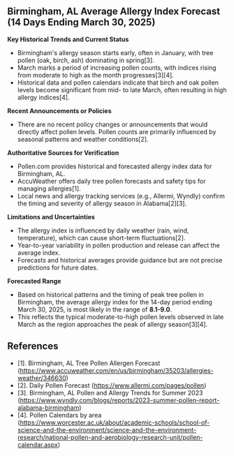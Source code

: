 ## Birmingham, AL Average Allergy Index Forecast (14 Days Ending March 30, 2025)

**Key Historical Trends and Current Status**
- Birmingham's allergy season starts early, often in January, with tree pollen (oak, birch, ash) dominating in spring[3].
- March marks a period of increasing pollen counts, with indices rising from moderate to high as the month progresses[3][4].
- Historical data and pollen calendars indicate that birch and oak pollen levels become significant from mid- to late March, often resulting in high allergy indices[4].

**Recent Announcements or Policies**
- There are no recent policy changes or announcements that would directly affect pollen levels. Pollen counts are primarily influenced by seasonal patterns and weather conditions[2].

**Authoritative Sources for Verification**
- Pollen.com provides historical and forecasted allergy index data for Birmingham, AL.
- AccuWeather offers daily tree pollen forecasts and safety tips for managing allergies[1].
- Local news and allergy tracking services (e.g., Allermi, Wyndly) confirm the timing and severity of allergy season in Alabama[2][3].

**Limitations and Uncertainties**
- The allergy index is influenced by daily weather (rain, wind, temperature), which can cause short-term fluctuations[2].
- Year-to-year variability in pollen production and release can affect the average index.
- Forecasts and historical averages provide guidance but are not precise predictions for future dates.

**Forecasted Range**
- Based on historical patterns and the timing of peak tree pollen in Birmingham, the average allergy index for the 14-day period ending March 30, 2025, is most likely in the range of **8.1-9.0**.
- This reflects the typical moderate-to-high pollen levels observed in late March as the region approaches the peak of allergy season[3][4].

## References
- [1]. Birmingham, AL Tree Pollen Allergen Forecast (https://www.accuweather.com/en/us/birmingham/35203/allergies-weather/346630)
- [2]. Daily Pollen Forecast (https://www.allermi.com/pages/pollen)
- [3]. Birmingham, AL Pollen and Allergy Trends for Summer 2023 (https://www.wyndly.com/blogs/reports/2023-summer-pollen-report-alabama-birmingham)
- [4]. Pollen Calendars by area (https://www.worcester.ac.uk/about/academic-schools/school-of-science-and-the-environment/science-and-the-environment-research/national-pollen-and-aerobiology-research-unit/pollen-calendar.aspx)